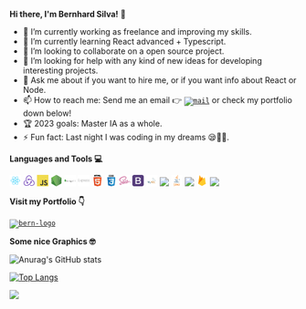 **Hi there, I'm Bernhard Silva!** 👋

- 🔭 I’m currently working as freelance and improving my skills.
- 🌱 I’m currently learning React advanced + Typescript.
- 👯 I’m looking to collaborate on a open source project.
- 🤔 I’m looking for help with any kind of new ideas for developing interesting projects.
- 💬 Ask me about if you want to hire me, or if you want info about React or Node.
- 📫 How to reach me: Send me an email 👉 <code><a href="https://bernhard.vercel.app/" blank><img height="18" width="20" alt="mail" src="https://bernhard.vercel.app/images/mail.png" target="_blank"></a></a></code> or check my portfolio down below!
- 🏆 2023 goals: Master IA as a whole.
- ⚡ Fun fact: Last night I was coding in my dreams 😪👩‍💻.

**Languages and Tools 💻**  

<code><img height="20" src="https://raw.githubusercontent.com/github/explore/80688e429a7d4ef2fca1e82350fe8e3517d3494d/topics/react/react.png"></code>
<code><img height="20" src="https://raw.githubusercontent.com/github/explore/80688e429a7d4ef2fca1e82350fe8e3517d3494d/topics/redux/redux.png"></code>
<code><img height="20" src="https://raw.githubusercontent.com/github/explore/80688e429a7d4ef2fca1e82350fe8e3517d3494d/topics/javascript/javascript.png"></code>
<code><img height="20" src="https://raw.githubusercontent.com/github/explore/80688e429a7d4ef2fca1e82350fe8e3517d3494d/topics/nodejs/nodejs.png"></code>
<code><img height="20" src="https://raw.githubusercontent.com/github/explore/80688e429a7d4ef2fca1e82350fe8e3517d3494d/topics/mongodb/mongodb.png"></code>
<code><img height="20" src="https://raw.githubusercontent.com/github/explore/80688e429a7d4ef2fca1e82350fe8e3517d3494d/topics/express/express.png"></code>
<code><img height="20" src="https://raw.githubusercontent.com/github/explore/80688e429a7d4ef2fca1e82350fe8e3517d3494d/topics/html/html.png"></code>
<code><img height="20" src="https://raw.githubusercontent.com/github/explore/80688e429a7d4ef2fca1e82350fe8e3517d3494d/topics/css/css.png"></code>
<code><img height="20" src="https://raw.githubusercontent.com/github/explore/80688e429a7d4ef2fca1e82350fe8e3517d3494d/topics/sass/sass.png"></code>
<code><img height="20" src="https://raw.githubusercontent.com/github/explore/80688e429a7d4ef2fca1e82350fe8e3517d3494d/topics/bootstrap/bootstrap.png"></code>
<code><img height="20" src="https://raw.githubusercontent.com/github/explore/5c058a388828bb5fde0bcafd4bc867b5bb3f26f3/topics/mysql/mysql.png"></code>
<code><img height="20" src="https://d1q6f0aelx0por.cloudfront.net/product-logos/library-postgres-logo.png"></code>
<code><img height="20" src="https://raw.githubusercontent.com/github/explore/5c058a388828bb5fde0bcafd4bc867b5bb3f26f3/topics/java/java.png"></code>
<code><img height="20" src="https://api.iconify.design/logos:spring-icon.svg?height=20"></code>
<code><img height="20" src="https://raw.githubusercontent.com/github/explore/5c058a388828bb5fde0bcafd4bc867b5bb3f26f3/topics/firebase/firebase.png"></code>
<code><img height="20" src="https://api.iconify.design/logos:heroku-icon.svg?height=20"></code>

**Visit my Portfolio 👇**

<code><a href="https://bernhard.vercel.app/" blank><img height="50" width="60" alt="bern-logo" src="https://bernhard.vercel.app/images/logo.png" target="_blank"></a></code>

**Some nice Graphics 🤓**

![Anurag's GitHub stats](https://github-readme-stats.vercel.app/api?username=bernhardSilva&show_icons=true&theme=dracula)

[![Top Langs](https://github-readme-stats.vercel.app/api/top-langs/?username=bernhardSilva&layout=compact)](https://github.com/bernhardSilva/github-readme-stats)

![](https://github-profile-summary-cards.vercel.app/api/cards/repos-per-language?username=bernhardSilva&theme=dracula)


